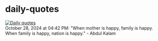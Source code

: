 # daily-quotes
[![Daily quotes](https://github.com/ceepu8/daily-quotes/actions/workflows/daily-quote.yml/badge.svg)](https://github.com/ceepu8/daily-quotes/actions/workflows/daily-quote.yml)<br/>
October 28, 2024 at 04:42 PM: "When mother is happy, family is happy. When family is happy, nation is happy." - Abdul Kalam
